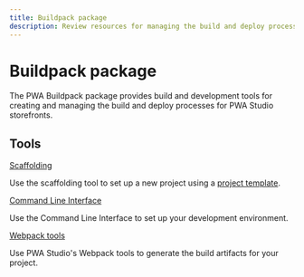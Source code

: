 ```yaml
---
title: Buildpack package
description: Review resources for managing the build and deploy process for your PWA Studio storefront project.
---
```


# Buildpack package

The PWA Buildpack package provides build and development tools for creating and managing the build and deploy processes for PWA Studio storefronts.

<DiscoverBlock width="100%" slots="heading, link, text"/>

## Tools

[Scaffolding](/guides/packages/buildpack/scaffolding/)

Use the scaffolding tool to set up a new project using a [project template][].

[project template]: /guides/packages/buildpack/project-template/

<DiscoverBlock width="100%" slots="link, text"/>

[Command Line Interface](/api/buildpack/cli/)

Use the Command Line Interface to set up your development environment.

<DiscoverBlock width="100%" slots="link, text"/>

[Webpack tools](/api/buildpack/webpack/)

Use PWA Studio's Webpack tools to generate the build artifacts for your project.
